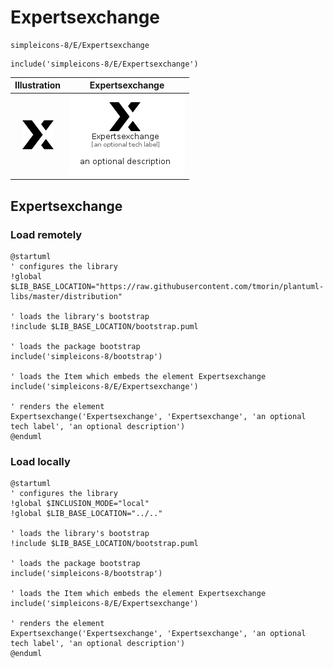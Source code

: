 # Expertsexchange


```text
simpleicons-8/E/Expertsexchange
```

```text
include('simpleicons-8/E/Expertsexchange')
```



| Illustration | Expertsexchange |
| :---: | :---: |
| ![illustration for Illustration](../../simpleicons-8/E/Expertsexchange.png) | ![illustration for Expertsexchange](../../simpleicons-8/E/Expertsexchange.Local.png) |




## Expertsexchange

### Load remotely
```plantuml
@startuml
' configures the library
!global $LIB_BASE_LOCATION="https://raw.githubusercontent.com/tmorin/plantuml-libs/master/distribution"

' loads the library's bootstrap
!include $LIB_BASE_LOCATION/bootstrap.puml

' loads the package bootstrap
include('simpleicons-8/bootstrap')

' loads the Item which embeds the element Expertsexchange
include('simpleicons-8/E/Expertsexchange')

' renders the element
Expertsexchange('Expertsexchange', 'Expertsexchange', 'an optional tech label', 'an optional description')
@enduml
```

### Load locally
```plantuml
@startuml
' configures the library
!global $INCLUSION_MODE="local"
!global $LIB_BASE_LOCATION="../.."

' loads the library's bootstrap
!include $LIB_BASE_LOCATION/bootstrap.puml

' loads the package bootstrap
include('simpleicons-8/bootstrap')

' loads the Item which embeds the element Expertsexchange
include('simpleicons-8/E/Expertsexchange')

' renders the element
Expertsexchange('Expertsexchange', 'Expertsexchange', 'an optional tech label', 'an optional description')
@enduml
```

